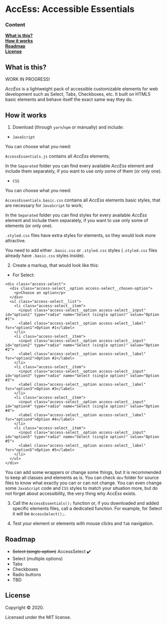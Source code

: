 # AccEss: Accessible Essentials

### Content

**[What is this?](#what-is-this)**  
**[How it works](#how-it-works)**  
**[Roadmap](#roadmap)**  
**[License](#license)**

## What is this?

WORK IN PROGRESS!

_AccEss_ is a lightweight pack of accessible customizable elements for web development such as Select, Tabs, Checkboxes, etc. It built on HTML5 basic elements and behave itself the exact same way they do.

## How it works
1. Download (through `yarn`/`npm` or manually) and include:

* `JavaScript`

You can choose what you need:

`AccessEssentials.js` contains all _AccEss_ elements;

In the `Separated` folder you can find every available _AccEss_ element and include them separately, if you want to use only some of them (or only one).

* `CSS`

You can choose what you need:

`AccessEssentials.basic.css` contains all _AccEss_ elements basic styles, that are necessary for `JavaScript` to work;

In the `Separated` folder you can find styles for every available _AccEss_ element and include them separately, if you want to use only some of elements (or only one).

`.styled.css` files have extra styles for elements, so they would look more attractive.

You need to add either `.basic.css` or `.styled.css` styles (`.styled.css` files already have `.basic.css` styles inside).

2. Create a markup, that would look like this:
* For Select:
```
<div class="access-select">
  <div class="access-select__option access-select__chosen-option">
    <p>Choose an option</p>
  </div>
  <ul class="access-select__list">
    <li class="access-select__item">
      <input class="access-select__option access-select__input" id="option1" type="radio" name="Select (single option)" value="Option #1">
      <label class="access-select__option access-select__label" for="option1">Option #1</label>
    </li>
    <li class="access-select__item">
      <input class="access-select__option access-select__input" id="option2" type="radio" name="Select (single option)" value="Option #2">
      <label class="access-select__option access-select__label" for="option2">Option #2</label>
    </li>
    <li class="access-select__item">
      <input class="access-select__option access-select__input" id="option3" type="radio" name="Select (single option)" value="Option #3">
      <label class="access-select__option access-select__label" for="option3">Option #3</label>
    </li>
    <li class="access-select__item">
      <input class="access-select__option access-select__input" id="option4" type="radio" name="Select (single option)" value="Option #4">
      <label class="access-select__option access-select__label" for="option4">Option #4</label>
    </li>
    <li class="access-select__item">
      <input class="access-select__option access-select__input" id="option5" type="radio" name="Select (single option)" value="Option #5">
      <label class="access-select__option access-select__label" for="option5">Option #5</label>
    </li>
  </ul>
</div>
```
You can add some wrappers or change some things, but it is recommended to keep all classes and elements as is. You can check `dev` folder for source files to know what exactly you can or can not change. You can even change some `JavaScript` code and `CSS` styles to match your situation more, but do not forget about accessibility, the very thing why _AccEss_ exists.

3. Call the `AccessEssentials();` function or, if you downloaded and added specific elements files, call a dedicated function. For example, for Select it will be `AccessSelect();`.

4. Test your element or elements with mouse clicks and `Tab` navigation.

## Roadmap
- ~~Select (single option)~~ AccessSelect ✔️
- Select (multiple options)
- Tabs
- Checkboxes
- Radio buttons
- TBD

## License

Copyright © 2020.

Licensed under the MIT license.
